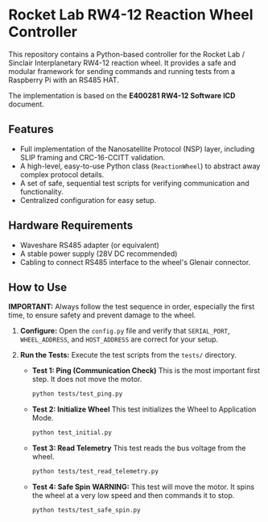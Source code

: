 # Rocket Lab RW4-12 Reaction Wheel Controller

This repository contains a Python-based controller for the Rocket Lab / Sinclair Interplanetary RW4-12 reaction wheel. It provides a safe and modular framework for sending commands and running tests from a Raspberry Pi with an RS485 HAT.

The implementation is based on the **E400281 RW4-12 Software ICD** document.

## Features

*   Full implementation of the Nanosatellite Protocol (NSP) layer, including SLIP framing and CRC-16-CCITT validation.
*   A high-level, easy-to-use Python class (`ReactionWheel`) to abstract away complex protocol details.
*   A set of safe, sequential test scripts for verifying communication and functionality.
*   Centralized configuration for easy setup.

## Hardware Requirements

*   Waveshare RS485 adapter (or equivalent)
*   A stable power supply (28V DC recommended)
*   Cabling to connect RS485 interface to the wheel's Glenair connector.


## How to Use

**IMPORTANT:** Always follow the test sequence in order, especially the first time, to ensure safety and prevent damage to the wheel.

1.  **Configure:**
    Open the `config.py` file and verify that `SERIAL_PORT`, `WHEEL_ADDRESS`, and `HOST_ADDRESS` are correct for your setup.

2.  **Run the Tests:**
    Execute the test scripts from the `tests/` directory.

    *   **Test 1: Ping (Communication Check)**
        This is the most important first step. It does not move the motor.
        ```bash
        python tests/test_ping.py
        ```
    *   **Test 2: Initialize Wheel**
        This test initializes the Wheel to Application Mode.
        ```bash
        python test_initial.py
        ```
        
    *   **Test 3: Read Telemetry**
        This test reads the bus voltage from the wheel.
        ```bash
        python tests/test_read_telemetry.py
        ```

    *   **Test 4: Safe Spin**
        **WARNING:** This test will move the motor. It spins the wheel at a very low speed and then commands it to stop.
        ```bash
        python tests/test_safe_spin.py
        ```
